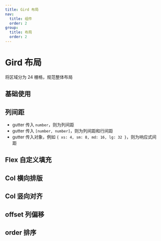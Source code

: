 ```yaml
---
title: Gird 布局
nav:
  title: 组件
  order: 2
group:
  title: 布局
  order: 2
---
```


# Gird 布局

将区域分为 24 栅格，规范整体布局

## 基础使用

<code src="./demos/base.tsx"></code>

## 列间距

- gutter 传入 `number`，则为列间距
- gutter 传入 `[number, number]`，则为列间距和行间距
- gutter 传入对象，例如 `{ xs: 4, sm: 8, md: 16, lg: 32 }`，则为响应式间距

<code src="./demos/gap.tsx"></code>

## Flex 自定义填充

<code src="./demos/flex.tsx"></code>

## Col 横向排版

<code src="./demos/justify.tsx"></code>

## Col 竖向对齐

<code src="./demos/align.tsx"></code>

## offset 列偏移

<code src="./demos/offset.tsx"></code>

## order 排序

<code src="./demos/order.tsx"></code>
